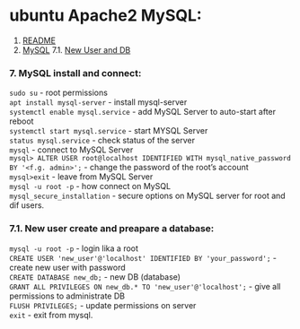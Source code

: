 # ubuntu Apache2 MySQL:
 1. [README](README.md)
 7. [MySQL](#mysql)
 7.1. [New User and DB](#user)

### 7. MySQL install and connect: <a name="mysql"></a>
```sudo su``` - root permissions\
```apt install mysql-server``` - install mysql-server\
```systemctl enable mysql.service``` - add MySQL Server to auto-start after reboot\
```systemctl start mysql.service``` - start MYSQL Server\
```status mysql.service``` - check status of the server\
```mysql``` - connect to MySQL Server\
```mysql> ALTER USER root@localhost IDENTIFIED WITH mysql_native_password BY '<f.g. admin>';``` - change the password of the root’s account\
```mysql>exit``` - leave from MySQL Server\
```mysql -u root -p``` - how connect on MySQL\
```mysql_secure_installation``` - secure options on MySQL server for root and dif users.

### 7.1. New user create and preapare a database: <a name="user"></a>
```mysql -u root -p``` - login lika a root\
```CREATE USER 'new_user'@'localhost' IDENTIFIED BY 'your_password';``` - create new user with password\
```CREATE DATABASE new_db;``` - new DB (database)\
```GRANT ALL PRIVILEGES ON new_db.* TO 'new_user'@'localhost';``` - give all permissions to administrate DB\
```FLUSH PRIVILEGES;``` - update permissions on server\
```exit``` - exit from mysql.
